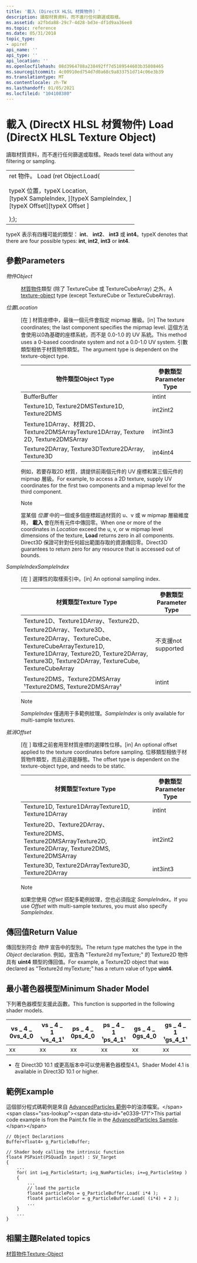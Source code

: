 ```yaml
---
title: '載入 (DirectX HLSL 材質物件) '
description: 讀取材質資料，而不進行任何篩選或取樣。
ms.assetid: a2fbda88-29c7-4d28-bd3e-df1d9aa36ee8
ms.topic: reference
ms.date: 05/31/2018
topic_type:
- apiref
api_name: ''
api_type: ''
api_location: ''
ms.openlocfilehash: 08d3964788a238492ff7d5189544603b35808465
ms.sourcegitcommit: 4c00910ed754d7d0a68c9a833751d714c06e3b39
ms.translationtype: MT
ms.contentlocale: zh-TW
ms.lasthandoff: 01/05/2021
ms.locfileid: "104108380"
---
```

# <a name="load-directx-hlsl-texture-object"></a><span data-ttu-id="e0339-103">載入 (DirectX HLSL 材質物件) </span><span class="sxs-lookup"><span data-stu-id="e0339-103">Load (DirectX HLSL Texture Object)</span></span>

<span data-ttu-id="e0339-104">讀取材質資料，而不進行任何篩選或取樣。</span><span class="sxs-lookup"><span data-stu-id="e0339-104">Reads texel data without any filtering or sampling.</span></span>



<table>
<tbody>
<tr class="odd">
<td><span data-ttu-id="e0339-105">ret 物件。 Load (</span><span class="sxs-lookup"><span data-stu-id="e0339-105">ret Object.Load(</span></span><dl> <span data-ttu-id="e0339-106">typeX 位置，</span><span class="sxs-lookup"><span data-stu-id="e0339-106">typeX Location,</span></span><br />
<span data-ttu-id="e0339-107">[typeX SampleIndex, ]</span><span class="sxs-lookup"><span data-stu-id="e0339-107">[typeX SampleIndex, ]</span></span><br />
<span data-ttu-id="e0339-108">[typeX Offset]</span><span class="sxs-lookup"><span data-stu-id="e0339-108">[typeX Offset ]</span></span><br />
</dl><span data-ttu-id="e0339-109">);</span><span class="sxs-lookup"><span data-stu-id="e0339-109">);</span></span></td>
</tr>
</tbody>
</table>

<span data-ttu-id="e0339-110">typeX 表示有四種可能的類型： **int**、 **int2**、 **int3** 或 **int4**。</span><span class="sxs-lookup"><span data-stu-id="e0339-110">typeX denotes that there are four possible types: **int**, **int2**, **int3** or **int4**.</span></span>

 

## <a name="parameters"></a><span data-ttu-id="e0339-111">參數</span><span class="sxs-lookup"><span data-stu-id="e0339-111">Parameters</span></span>

<dl> <dt>

<span data-ttu-id="e0339-112"><span id="Object"></span><span id="object"></span><span id="OBJECT"></span>*物件*</span><span class="sxs-lookup"><span data-stu-id="e0339-112"><span id="Object"></span><span id="object"></span><span id="OBJECT"></span>*Object*</span></span>
</dt> <dd>

<span data-ttu-id="e0339-113">[材質物件](dx-graphics-hlsl-to-type.md)類型 (除了 TextureCube 或 TextureCubeArray) 之外。</span><span class="sxs-lookup"><span data-stu-id="e0339-113">A [texture-object](dx-graphics-hlsl-to-type.md) type (except TextureCube or TextureCubeArray).</span></span>

</dd> <dt>

<span data-ttu-id="e0339-114"><span id="Location"></span><span id="location"></span><span id="LOCATION"></span>*位置*</span><span class="sxs-lookup"><span data-stu-id="e0339-114"><span id="Location"></span><span id="location"></span><span id="LOCATION"></span>*Location*</span></span>
</dt> <dd>

<span data-ttu-id="e0339-115">\[在 \] 材質座標中，最後一個元件會指定 mipmap 層級。</span><span class="sxs-lookup"><span data-stu-id="e0339-115">\[in\] The texture coordinates; the last component specifies the mipmap level.</span></span> <span data-ttu-id="e0339-116">這個方法會使用以0為基礎的座標系統，而不是 0.0-1.0 的 UV 系統。</span><span class="sxs-lookup"><span data-stu-id="e0339-116">This method uses a 0-based coordinate system and not a 0.0-1.0 UV system.</span></span> <span data-ttu-id="e0339-117">引數類型相依于材質物件類型。</span><span class="sxs-lookup"><span data-stu-id="e0339-117">The argument type is dependent on the texture-object type.</span></span>



| <span data-ttu-id="e0339-118">物件類型</span><span class="sxs-lookup"><span data-stu-id="e0339-118">Object Type</span></span>                                  | <span data-ttu-id="e0339-119">參數類型</span><span class="sxs-lookup"><span data-stu-id="e0339-119">Parameter Type</span></span> |
|----------------------------------------------|----------------|
| <span data-ttu-id="e0339-120">Buffer</span><span class="sxs-lookup"><span data-stu-id="e0339-120">Buffer</span></span>                                       | <span data-ttu-id="e0339-121">int</span><span class="sxs-lookup"><span data-stu-id="e0339-121">int</span></span>            |
| <span data-ttu-id="e0339-122">Texture1D, Texture2DMS</span><span class="sxs-lookup"><span data-stu-id="e0339-122">Texture1D, Texture2DMS</span></span>                       | <span data-ttu-id="e0339-123">int2</span><span class="sxs-lookup"><span data-stu-id="e0339-123">int2</span></span>           |
| <span data-ttu-id="e0339-124">Texture1DArray、材質2D、Texture2DMSArray</span><span class="sxs-lookup"><span data-stu-id="e0339-124">Texture1DArray, Texture 2D, Texture2DMSArray</span></span> | <span data-ttu-id="e0339-125">int3</span><span class="sxs-lookup"><span data-stu-id="e0339-125">int3</span></span>           |
| <span data-ttu-id="e0339-126">Texture2DArray, Texture3D</span><span class="sxs-lookup"><span data-stu-id="e0339-126">Texture2DArray, Texture3D</span></span>                    | <span data-ttu-id="e0339-127">int4</span><span class="sxs-lookup"><span data-stu-id="e0339-127">int4</span></span>           |



 

<span data-ttu-id="e0339-128">例如，若要存取2D 材質，請提供前兩個元件的 UV 座標和第三個元件的 mipmap 層級。</span><span class="sxs-lookup"><span data-stu-id="e0339-128">For example, to access a 2D texture, supply UV coordinates for the first two components and a mipmap level for the third component.</span></span>

> [!Note]  
> <span data-ttu-id="e0339-129">當某個 *位置* 中的一個或多個座標超過材質的 u、v 或 w mipmap 層級維度時， **載入** 會在所有元件中傳回零。</span><span class="sxs-lookup"><span data-stu-id="e0339-129">When one or more of the coordinates in *Location* exceed the u, v, or w mipmap level dimensions of the texture, **Load** returns zero in all components.</span></span> <span data-ttu-id="e0339-130">Direct3D 保證可針對任何超出範圍存取的資源傳回零。</span><span class="sxs-lookup"><span data-stu-id="e0339-130">Direct3D guarantees to return zero for any resource that is accessed out of bounds.</span></span>

 

</dd> <dt>

<span data-ttu-id="e0339-131"><span id="SampleIndex"></span><span id="sampleindex"></span><span id="SAMPLEINDEX"></span>*SampleIndex*</span><span class="sxs-lookup"><span data-stu-id="e0339-131"><span id="SampleIndex"></span><span id="sampleindex"></span><span id="SAMPLEINDEX"></span>*SampleIndex*</span></span>
</dt> <dd>

<span data-ttu-id="e0339-132">\[在 \] 選擇性的取樣索引中。</span><span class="sxs-lookup"><span data-stu-id="e0339-132">\[in\] An optional sampling index.</span></span>



| <span data-ttu-id="e0339-133">材質類型</span><span class="sxs-lookup"><span data-stu-id="e0339-133">Texture Type</span></span>                                                                                                   | <span data-ttu-id="e0339-134">參數類型</span><span class="sxs-lookup"><span data-stu-id="e0339-134">Parameter Type</span></span> |
|----------------------------------------------------------------------------------------------------------------|----------------|
| <span data-ttu-id="e0339-135">Texture1D、Texture1DArray、Texture2D、Texture2DArray、Texture3D、Texture2DArray、TextureCube、TextureCubeArray</span><span class="sxs-lookup"><span data-stu-id="e0339-135">Texture1D, Texture1DArray, Texture2D, Texture2DArray, Texture3D, Texture2DArray, TextureCube, TextureCubeArray</span></span> | <span data-ttu-id="e0339-136">不支援</span><span class="sxs-lookup"><span data-stu-id="e0339-136">not supported</span></span>  |
| <span data-ttu-id="e0339-137">Texture2DMS，Texture2DMSArray ¹</span><span class="sxs-lookup"><span data-stu-id="e0339-137">Texture2DMS, Texture2DMSArray¹</span></span>                                                                                 | <span data-ttu-id="e0339-138">int</span><span class="sxs-lookup"><span data-stu-id="e0339-138">int</span></span>            |



 

> [!Note]  
> <span data-ttu-id="e0339-139">*SampleIndex* 僅適用于多範例紋理。</span><span class="sxs-lookup"><span data-stu-id="e0339-139">*SampleIndex* is only available for multi-sample textures.</span></span>

 

</dd> <dt>

<span data-ttu-id="e0339-140"><span id="Offset"></span><span id="offset"></span><span id="OFFSET"></span>*抵消*</span><span class="sxs-lookup"><span data-stu-id="e0339-140"><span id="Offset"></span><span id="offset"></span><span id="OFFSET"></span>*Offset*</span></span>
</dt> <dd>

<span data-ttu-id="e0339-141">\[在 \] 取樣之前套用至材質座標的選擇性位移。</span><span class="sxs-lookup"><span data-stu-id="e0339-141">\[in\] An optional offset applied to the texture coordinates before sampling.</span></span> <span data-ttu-id="e0339-142">位移類型相依于材質物件類型，而且必須是靜態。</span><span class="sxs-lookup"><span data-stu-id="e0339-142">The offset type is dependent on the texture-object type, and needs to be static.</span></span>



| <span data-ttu-id="e0339-143">材質類型</span><span class="sxs-lookup"><span data-stu-id="e0339-143">Texture Type</span></span>                                             | <span data-ttu-id="e0339-144">參數類型</span><span class="sxs-lookup"><span data-stu-id="e0339-144">Parameter Type</span></span> |
|----------------------------------------------------------|----------------|
| <span data-ttu-id="e0339-145">Texture1D, Texture1DArray</span><span class="sxs-lookup"><span data-stu-id="e0339-145">Texture1D, Texture1DArray</span></span>                                | <span data-ttu-id="e0339-146">int</span><span class="sxs-lookup"><span data-stu-id="e0339-146">int</span></span>            |
| <span data-ttu-id="e0339-147">Texture2D、Texture2DArray、Texture2DMS、Texture2DMSArray</span><span class="sxs-lookup"><span data-stu-id="e0339-147">Texture2D, Texture2DArray, Texture2DMS, Texture2DMSArray</span></span> | <span data-ttu-id="e0339-148">int2</span><span class="sxs-lookup"><span data-stu-id="e0339-148">int2</span></span>           |
| <span data-ttu-id="e0339-149">Texture3D, Texture2DArray</span><span class="sxs-lookup"><span data-stu-id="e0339-149">Texture3D, Texture2DArray</span></span>                                | <span data-ttu-id="e0339-150">int3</span><span class="sxs-lookup"><span data-stu-id="e0339-150">int3</span></span>           |



 

> [!Note]  
> <span data-ttu-id="e0339-151">如果您使用 *Offset* 搭配多範例紋理，您也必須指定 *SampleIndex*。</span><span class="sxs-lookup"><span data-stu-id="e0339-151">If you use *Offset* with multi-sample textures, you must also specify *SampleIndex*.</span></span>

 

</dd> </dl>

## <a name="return-value"></a><span data-ttu-id="e0339-152">傳回值</span><span class="sxs-lookup"><span data-stu-id="e0339-152">Return Value</span></span>

<span data-ttu-id="e0339-153">傳回型別符合 *物件* 宣告中的型別。</span><span class="sxs-lookup"><span data-stu-id="e0339-153">The return type matches the type in the *Object* declaration.</span></span> <span data-ttu-id="e0339-154">例如，宣告為 "Texture2d myTexture;" 的 Texture2D 物件 <uint4> 具有 **uint4** 類型的傳回值。</span><span class="sxs-lookup"><span data-stu-id="e0339-154">For example, a Texture2D object that was declared as "Texture2d<uint4> myTexture;" has a return value of type **uint4**.</span></span>

## <a name="minimum-shader-model"></a><span data-ttu-id="e0339-155">最小著色器模型</span><span class="sxs-lookup"><span data-stu-id="e0339-155">Minimum Shader Model</span></span>

<span data-ttu-id="e0339-156">下列著色器模型支援此函數。</span><span class="sxs-lookup"><span data-stu-id="e0339-156">This function is supported in the following shader models.</span></span>



| <span data-ttu-id="e0339-157">vs \_ 4 \_ 0</span><span class="sxs-lookup"><span data-stu-id="e0339-157">vs\_4\_0</span></span> | <span data-ttu-id="e0339-158">vs \_ 4 \_ 1 ¹</span><span class="sxs-lookup"><span data-stu-id="e0339-158">vs\_4\_1¹</span></span> | <span data-ttu-id="e0339-159">ps \_ 4 \_ 0</span><span class="sxs-lookup"><span data-stu-id="e0339-159">ps\_4\_0</span></span> | <span data-ttu-id="e0339-160">ps \_ 4 \_ 1 ¹</span><span class="sxs-lookup"><span data-stu-id="e0339-160">ps\_4\_1¹</span></span> | <span data-ttu-id="e0339-161">gs \_ 4 \_ 0</span><span class="sxs-lookup"><span data-stu-id="e0339-161">gs\_4\_0</span></span> | <span data-ttu-id="e0339-162">gs \_ 4 \_ 1 ¹</span><span class="sxs-lookup"><span data-stu-id="e0339-162">gs\_4\_1¹</span></span> |
|----------|-----------|----------|-----------|----------|-----------|
| <span data-ttu-id="e0339-163">x</span><span class="sxs-lookup"><span data-stu-id="e0339-163">x</span></span>        | <span data-ttu-id="e0339-164">x</span><span class="sxs-lookup"><span data-stu-id="e0339-164">x</span></span>         | <span data-ttu-id="e0339-165">x</span><span class="sxs-lookup"><span data-stu-id="e0339-165">x</span></span>        | <span data-ttu-id="e0339-166">x</span><span class="sxs-lookup"><span data-stu-id="e0339-166">x</span></span>         | <span data-ttu-id="e0339-167">x</span><span class="sxs-lookup"><span data-stu-id="e0339-167">x</span></span>        | <span data-ttu-id="e0339-168">x</span><span class="sxs-lookup"><span data-stu-id="e0339-168">x</span></span>         |



 

-   <span data-ttu-id="e0339-169">在 Direct3D 10.1 或更高版本中可以使用著色器模型4.1。</span><span class="sxs-lookup"><span data-stu-id="e0339-169">Shader Model 4.1 is available in Direct3D 10.1 or higher.</span></span>

## <a name="example"></a><span data-ttu-id="e0339-170">範例</span><span class="sxs-lookup"><span data-stu-id="e0339-170">Example</span></span>

<span data-ttu-id="e0339-171">這個部分程式碼範例是來自 [AdvancedParticles 範例](https://msdn.microsoft.com/library/Ee416394(v=VS.85).aspx)中的油漆檔案。</span><span class="sxs-lookup"><span data-stu-id="e0339-171">This partial code example is from the Paint.fx file in the [AdvancedParticles Sample](https://msdn.microsoft.com/library/Ee416394(v=VS.85).aspx).</span></span>


```
// Object Declarations
Buffer<float4> g_ParticleBuffer;

// Shader body calling the intrinsic function
float4 PSPaint(PSQuadIn input) : SV_Target
{       
    ... 
    for( int i=g_ParticleStart; i<g_NumParticles; i+=g_ParticleStep )
    {
        ... 
        // load the particle
        float4 particlePos = g_ParticleBuffer.Load( i*4 );
        float4 particleColor = g_ParticleBuffer.Load( (i*4) + 2 );
        ...     
    }
    ...
}   
```



## <a name="related-topics"></a><span data-ttu-id="e0339-172">相關主題</span><span class="sxs-lookup"><span data-stu-id="e0339-172">Related topics</span></span>

<dl> <dt>

[<span data-ttu-id="e0339-173">材質物件</span><span class="sxs-lookup"><span data-stu-id="e0339-173">Texture-Object</span></span>](dx-graphics-hlsl-to-type.md)
</dt> </dl>

 

 




